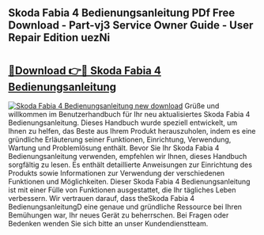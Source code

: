 ## Skoda Fabia 4 Bedienungsanleitung PDf Free Download - Part-vj3 Service Owner Guide - User Repair Edition uezNi

# <h2><a href="http://df36gd8.blite.top/?on=Skoda+Fabia+4+Bedienungsanleitung">🔗Download 👉🔴 Skoda Fabia 4 Bedienungsanleitung</a></h2>

[![Skoda Fabia 4 Bedienungsanleitung new download](https://i.imgur.com/lujVjoI.png)](http://df36gd8.blite.top/?on=Skoda+Fabia+4+Bedienungsanleitung)
Grüße und willkommen im Benutzerhandbuch für Ihr neu aktualisiertes Skoda Fabia 4 Bedienungsanleitung. Dieses Handbuch wurde speziell entwickelt, um Ihnen zu helfen, das Beste aus Ihrem Produkt herauszuholen, indem es eine gründliche Erläuterung seiner Funktionen, Einrichtung, Verwendung, Wartung und Problemlösung enthält. Bevor Sie Ihr Skoda Fabia 4 Bedienungsanleitung verwenden, empfehlen wir Ihnen, dieses Handbuch sorgfältig zu lesen. Es enthält detaillierte Anweisungen zur Einrichtung des Produkts sowie Informationen zur Verwendung der verschiedenen Funktionen und Möglichkeiten. Dieser Skoda Fabia 4 Bedienungsanleitung ist mit einer Fülle von Funktionen ausgestattet, die Ihr tägliches Leben verbessern. Wir vertrauen darauf, dass theSkoda Fabia 4 BedienungsanleitungD eine genaue und gründliche Ressource bei Ihren Bemühungen war, Ihr neues Gerät zu beherrschen. Bei Fragen oder Bedenken wenden Sie sich bitte an unser Kundendienstteam.
